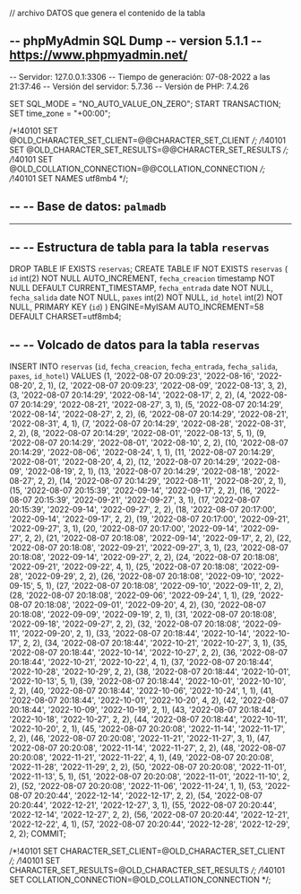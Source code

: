 // archivo DATOS que genera el contenido de la tabla

-- phpMyAdmin SQL Dump
-- version 5.1.1
-- https://www.phpmyadmin.net/
--
-- Servidor: 127.0.0.1:3306
-- Tiempo de generación: 07-08-2022 a las 21:37:46
-- Versión del servidor: 5.7.36
-- Versión de PHP: 7.4.26

SET SQL_MODE = "NO_AUTO_VALUE_ON_ZERO";
START TRANSACTION;
SET time_zone = "+00:00";


/*!40101 SET @OLD_CHARACTER_SET_CLIENT=@@CHARACTER_SET_CLIENT */;
/*!40101 SET @OLD_CHARACTER_SET_RESULTS=@@CHARACTER_SET_RESULTS */;
/*!40101 SET @OLD_COLLATION_CONNECTION=@@COLLATION_CONNECTION */;
/*!40101 SET NAMES utf8mb4 */;

--
-- Base de datos: `palmadb`
--

-- --------------------------------------------------------

--
-- Estructura de tabla para la tabla `reservas`
--

DROP TABLE IF EXISTS `reservas`;
CREATE TABLE IF NOT EXISTS `reservas` (
  `id` int(2) NOT NULL AUTO_INCREMENT,
  `fecha_creacion` timestamp NOT NULL DEFAULT CURRENT_TIMESTAMP,
  `fecha_entrada` date NOT NULL,
  `fecha_salida` date NOT NULL,
  `paxes` int(2) NOT NULL,
  `id_hotel` int(2) NOT NULL,
  PRIMARY KEY (`id`)
) ENGINE=MyISAM AUTO_INCREMENT=58 DEFAULT CHARSET=utf8mb4;

--
-- Volcado de datos para la tabla `reservas`
--

INSERT INTO `reservas` (`id`, `fecha_creacion`, `fecha_entrada`, `fecha_salida`, `paxes`, `id_hotel`) VALUES
(1, '2022-08-07 20:09:23', '2022-08-16', '2022-08-20', 2, 1),
(2, '2022-08-07 20:09:23', '2022-08-09', '2022-08-13', 3, 2),
(3, '2022-08-07 20:14:29', '2022-08-14', '2022-08-17', 2, 2),
(4, '2022-08-07 20:14:29', '2022-08-21', '2022-08-27', 3, 1),
(5, '2022-08-07 20:14:29', '2022-08-14', '2022-08-27', 2, 2),
(6, '2022-08-07 20:14:29', '2022-08-21', '2022-08-31', 4, 1),
(7, '2022-08-07 20:14:29', '2022-08-28', '2022-08-31', 2, 2),
(8, '2022-08-07 20:14:29', '2022-08-01', '2022-08-13', 5, 1),
(9, '2022-08-07 20:14:29', '2022-08-01', '2022-08-10', 2, 2),
(10, '2022-08-07 20:14:29', '2022-08-06', '2022-08-24', 1, 1),
(11, '2022-08-07 20:14:29', '2022-08-01', '2022-08-20', 4, 2),
(12, '2022-08-07 20:14:29', '2022-08-09', '2022-08-19', 2, 1),
(13, '2022-08-07 20:14:29', '2022-08-18', '2022-08-27', 2, 2),
(14, '2022-08-07 20:14:29', '2022-08-11', '2022-08-20', 2, 1),
(15, '2022-08-07 20:15:39', '2022-09-14', '2022-09-17', 2, 2),
(16, '2022-08-07 20:15:39', '2022-09-21', '2022-09-27', 3, 1),
(17, '2022-08-07 20:15:39', '2022-09-14', '2022-09-27', 2, 2),
(18, '2022-08-07 20:17:00', '2022-09-14', '2022-09-17', 2, 2),
(19, '2022-08-07 20:17:00', '2022-09-21', '2022-09-27', 3, 1),
(20, '2022-08-07 20:17:00', '2022-09-14', '2022-09-27', 2, 2),
(21, '2022-08-07 20:18:08', '2022-09-14', '2022-09-17', 2, 2),
(22, '2022-08-07 20:18:08', '2022-09-21', '2022-09-27', 3, 1),
(23, '2022-08-07 20:18:08', '2022-09-14', '2022-09-27', 2, 2),
(24, '2022-08-07 20:18:08', '2022-09-21', '2022-09-22', 4, 1),
(25, '2022-08-07 20:18:08', '2022-09-28', '2022-09-29', 2, 2),
(26, '2022-08-07 20:18:08', '2022-09-10', '2022-09-15', 5, 1),
(27, '2022-08-07 20:18:08', '2022-09-10', '2022-09-11', 2, 2),
(28, '2022-08-07 20:18:08', '2022-09-06', '2022-09-24', 1, 1),
(29, '2022-08-07 20:18:08', '2022-09-01', '2022-09-20', 4, 2),
(30, '2022-08-07 20:18:08', '2022-09-09', '2022-09-19', 2, 1),
(31, '2022-08-07 20:18:08', '2022-09-18', '2022-09-27', 2, 2),
(32, '2022-08-07 20:18:08', '2022-09-11', '2022-09-20', 2, 1),
(33, '2022-08-07 20:18:44', '2022-10-14', '2022-10-17', 2, 2),
(34, '2022-08-07 20:18:44', '2022-10-21', '2022-10-27', 3, 1),
(35, '2022-08-07 20:18:44', '2022-10-14', '2022-10-27', 2, 2),
(36, '2022-08-07 20:18:44', '2022-10-21', '2022-10-22', 4, 1),
(37, '2022-08-07 20:18:44', '2022-10-28', '2022-10-29', 2, 2),
(38, '2022-08-07 20:18:44', '2022-10-01', '2022-10-13', 5, 1),
(39, '2022-08-07 20:18:44', '2022-10-01', '2022-10-10', 2, 2),
(40, '2022-08-07 20:18:44', '2022-10-06', '2022-10-24', 1, 1),
(41, '2022-08-07 20:18:44', '2022-10-01', '2022-10-20', 4, 2),
(42, '2022-08-07 20:18:44', '2022-10-09', '2022-10-19', 2, 1),
(43, '2022-08-07 20:18:44', '2022-10-18', '2022-10-27', 2, 2),
(44, '2022-08-07 20:18:44', '2022-10-11', '2022-10-20', 2, 1),
(45, '2022-08-07 20:20:08', '2022-11-14', '2022-11-17', 2, 2),
(46, '2022-08-07 20:20:08', '2022-11-21', '2022-11-27', 3, 1),
(47, '2022-08-07 20:20:08', '2022-11-14', '2022-11-27', 2, 2),
(48, '2022-08-07 20:20:08', '2022-11-21', '2022-11-22', 4, 1),
(49, '2022-08-07 20:20:08', '2022-11-28', '2022-11-29', 2, 2),
(50, '2022-08-07 20:20:08', '2022-11-01', '2022-11-13', 5, 1),
(51, '2022-08-07 20:20:08', '2022-11-01', '2022-11-10', 2, 2),
(52, '2022-08-07 20:20:08', '2022-11-06', '2022-11-24', 1, 1),
(53, '2022-08-07 20:20:44', '2022-12-14', '2022-12-17', 2, 2),
(54, '2022-08-07 20:20:44', '2022-12-21', '2022-12-27', 3, 1),
(55, '2022-08-07 20:20:44', '2022-12-14', '2022-12-27', 2, 2),
(56, '2022-08-07 20:20:44', '2022-12-21', '2022-12-22', 4, 1),
(57, '2022-08-07 20:20:44', '2022-12-28', '2022-12-29', 2, 2);
COMMIT;

/*!40101 SET CHARACTER_SET_CLIENT=@OLD_CHARACTER_SET_CLIENT */;
/*!40101 SET CHARACTER_SET_RESULTS=@OLD_CHARACTER_SET_RESULTS */;
/*!40101 SET COLLATION_CONNECTION=@OLD_COLLATION_CONNECTION */;
